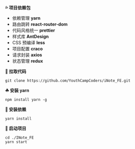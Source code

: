**💦 项目依赖包**
- 依赖管理 **yarn** 
- 路由跳转 **react-router-dom**
- 代码风格统一 **prettier**
- 样式库 **AntDesign** 
- CSS 预编译 **less** 
- 项目配置 **craco** 
- 请求封装 **axios** 
- 状态管理 **redux** 

**🌱 拉取代码**
```
git clone https://github.com/YouthCampCoders/iNote_FE.git
```

**☘ 安装 yarn**

```shell
npm install yarn -g
```

**🌷 安装依赖**

```shell
yarn install
```

**🌺 启动项目**

```shell
cd ./INote_FE
yarn start
```
